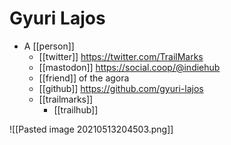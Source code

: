 # Gyuri Lajos

- A [[person]]
	- [[twitter]] https://twitter.com/TrailMarks
	- [[mastodon]] https://social.coop/@indiehub
	- [[friend]] of the agora
	- [[github]] https://github.com/gyuri-lajos
    - [[trailmarks]]
		- [[trailhub]]

![[Pasted image 20210513204503.png]]


